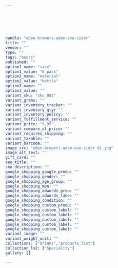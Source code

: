 ```yaml
---
 
 

 
 

handle: "eden-brewers-adam-eve-cider"
title: ""
vendor: ""
type: ""
tags: "beers"
published: ""
option1_name: "size"
option1_value: "6 pack"
option2_name: "material"
option2_value: "bottle"
option3_name: ""
option3_value: ""
variant_sku: "sku_001"
variant_grams: ""
variant_inventory_tracker: ""
variant_inventory_qty: ""
variant_inventory_policy: ""
variant_fulfillment_service: ""
variant_price: "9,95"
variant_compare_at_price: ""
variant_requires_shipping: ""
variant_taxable: ""
variant_barcode: ""
image_src: "eden-brewers-adam-eve-cider_01.jpg"
image_alt_text: ""
gift_card: ""
seo_title: ""
seo_description: ""
google_shopping_google_produ: ""
google_shopping_gender: ""
google_shopping_age_group: ""
google_shopping_mpn: ""
google_shopping_adwords_grou: ""
google_shopping_adwords_labe: ""
google_shopping_condition: ""
google_shopping_custom_produ: ""
google_shopping_custom_label: ""
google_shopping_custom_label: ""
google_shopping_custom_label: ""
google_shopping_custom_label: ""
google_shopping_custom_label: ""
variant_image: ""
variant_weight_unit: ""
collections: ["Drinks","products_list"]
collection_lv2: ["Speciality"]
gallery: []

---
```





 
 

 
 

 
 

 
 

 
 

 
 

 
 

 
 

 
 

 
 

 
 

 
 

 
 

 
 

 
 

 
 

 
 

 
 

 
 

 
 

 
 

 
 

 
 

 
 

 
 

 
 

 
 

 
 

 
 

 
 

 
 

 
 

 
 

 
 

 
 

 
 

 
 

 
 

 
 

 
 

 
 

 
 

 
 

 
 

 
 

 
 

